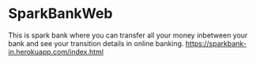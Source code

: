 # SparkBankWeb
This is spark bank where you can transfer all your money inbetween your bank  and see your transition details in online banking.
https://sparkbank-in.herokuapp.com/index.html
